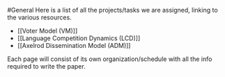 #General
Here is a list of all the projects/tasks we are assigned, linking to the various resources.

- [[Voter Model (VM)]]
- [[Language Competition Dynamics (LCD)]]
- [[Axelrod Dissemination Model (ADM)]]

Each page will consist of its own organization/schedule with all the info required to write the paper.